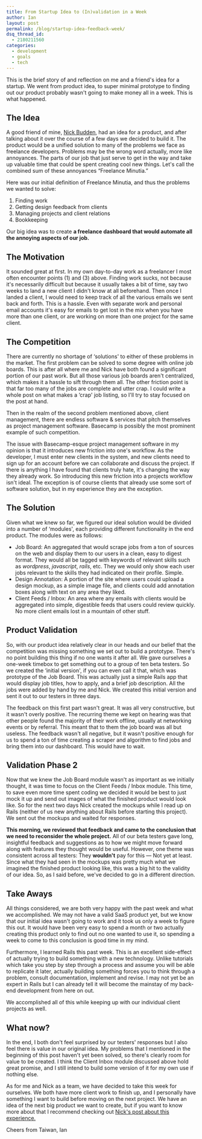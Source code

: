 ```yaml
---
title: From Startup Idea to (In)validation in a Week
author: Ian
layout: post
permalink: /blog/startup-idea-feedback-week/
dsq_thread_id:
  - 2180211560
categories:
  - development
  - goals
  - tech
---
```


This is the brief story of and reflection on me and a friend's idea for a startup. We went from product idea, to super minimal prototype to finding out our product probably wasn't going to make money all in a week. This is what happened.

## The Idea

A good friend of mine, [Nick Budden][1], had an idea for a product, and after talking about it over the course of a few days we decided to build it. The product would be a unified solution to many of the problems we face as freelance developers. Problems may be the wrong word actually, more like annoyances. The parts of our job that just serve to get in the way and take up valuable time that could be spent creating cool new things. Let's call the combined sum of these annoyances &#8220;Freelance Minutia.&#8221;

<!--more-->

Here was our initial definition of Freelance Minutia, and thus the problems we wanted to solve:

1. Finding work
2. Getting design feedback from clients
3. Managing projects and client relations
4. Bookkeeping

Our big idea was to create **a freelance dashboard that would automate all the annoying aspects of our job.**

## The Motivation

It sounded great at first. In my own day-to-day work as a freelancer I most often encounter points (1) and (3) above. Finding work sucks, not because it's necessarily difficult but because it usually takes a bit of time, say two weeks to land a new client I didn't know at all beforehand. Then once I landed a client, I would need to keep track of all the various emails we sent back and forth. This is a hassle. Even with separate work and personal email accounts it's easy for emails to get lost in the mix when you have more than one client, or are working on more than one project for the same client.

## The Competition

There are currently no shortage of &#8216;solutions' to either of these problems in the market. The first problem can be solved to some degree with online job boards. This is after all where me and Nick have both found a significant portion of our past work. But all those various job boards aren't centralized, which makes it a hassle to sift through them all. The other friction point is that far too many of the jobs are complete and utter crap. I could write a whole post on what makes a &#8216;crap' job listing, so I'll try to stay focused on the post at hand.

Then in the realm of the second problem mentioned above, client management, there are endless software & services that pitch themselves as project management software. Basecamp is possibly the most prominent example of such competition.

The issue with Basecamp-esque project management software in my opinion is that it introduces new friction into one's workflow. As the developer, I must enter new clients in the system, and new clients need to sign up for an account before we can collaborate and discuss the project. If there is anything I have found that clients truly hate, it's changing the way they already work. So introducing this new friction into a projects workflow isn't ideal. The exception is of course clients that already use some sort of software solution, but in my experience they are the exception.

## The Solution

Given what we knew so far, we figured our ideal solution would be divided into a number of &#8216;modules', each providing different functionality in the end product. The modules were as follows:

* Job Board: An aggregated that would scrape jobs from a ton of sources on the web and display them to our users in a clean, easy to digest format. They would all be tagged with keywords of relevant skills such as *wordpress*, *javascript*, *rails*, etc. They we would only show each user jobs relevant to the skills they had indicated on their profile. Simple.
* Design Annotation: A portion of the site where users could upload a design mockup, as a simple image file, and clients could add annotation boxes along with text on any area they liked.
* Client Feeds / Inbox: An area where any emails with clients would be aggregated into simple, digestible feeds that users could review quickly. No more client emails lost in a mountain of other stuff.

## Product Validation

So, with our product idea relatively clear in our heads and our belief that the competition was missing something we set out to build a prototype. There's no point building this thing if no one wants it after all. We gave ourselves a one-week timebox to get something out to a group of ten beta testers. So we created the &#8216;initial version', if you can even call it that, which was prototype of the Job Board. This was actually just a simple Rails app that would display job titles, how to apply, and a brief job description. All the jobs were added by hand by me and Nick. We created this initial version and sent it out to our testers in three days.

The feedback on this first part wasn't great. It was all very constructive, but it wasn't overly positive. The recurring theme we kept on hearing was that other people found the majority of their work offline, usually at networking events or by referral. This meant that to them the job board was all but useless. The feedback wasn't all negative, but it wasn't positive enough for us to spend a ton of time creating a scraper and algorithm to find jobs and bring them into our dashboard. This would have to wait.

## Validation Phase 2

Now that we knew the Job Board module wasn't as important as we initially thought, it was time to focus on the Client Feeds / Inbox module. This time, to save even more time spent coding we decided it would be best to just mock it up and send out images of what the finished product would look like. So for the next two days Nick created the mockups while I read up on Rails (neither of us new anything about Rails before starting this project). We sent out the mockups and waited for responses.

**This morning, we reviewed that feedback and came to the conclusion that we need to reconsider the whole project.** All of our beta testers gave long, insightful feedback and suggestions as to how we might move forward along with features they thought would be useful. However, one theme was consistent across all testers: They **wouldn't** pay for this &#8212; Not yet at least. Since what they had seen in the mockups was pretty much what we imagined the finished product looking like, this was a big hit to the validity of our idea. So, as I said before, we've decided to go in a different direction.

## Take Aways

All things considered, we are both very happy with the past week and what we accomplished. We may not have a valid SaaS product yet, but we know that our initial idea wasn't going to work and it took us only a week to figure this out. It would have been very easy to spend a month or two actually creating this product only to find out no one wanted to use it, so spending a week to come to this conclusion is good time in my mind.

Furthermore, I learned Rails this past week. This is an excellent side-effect of actually trying to build something with a new technology. Unlike tutorials which take you step by step through a process and assume you will be able to replicate it later, actually building something forces you to think through a problem, consult documentation, implement and revise. I may not yet be an expert in Rails but I can already tell it will become the mainstay of my back-end development from here on out.

We accomplished all of this while keeping up with our individual client projects as well.

## What now?

In the end, I both don't feel surprised by our testers' responses but I also feel there is value in our original idea. My problems that I mentioned in the beginning of this post haven't yet been solved, so there's clearly room for value to be created. I think the Client Inbox module discussed above hold great promise, and I still intend to build some version of it for my own use if nothing else.

As for me and Nick as a team, we have decided to take this week for ourselves. We both have more client work to finish up, and I personally have something I want to build before moving on the next project. We have an idea of the next big product we want to create, but if you want to know more about that I recommend checking out [Nick's post about this experience.][2]

Cheers from Taiwan, Ian

[1]: http://nickbudden.com/
[2]: http://nickbudden.com/27/01/2014/the-1-week-startup-validation

